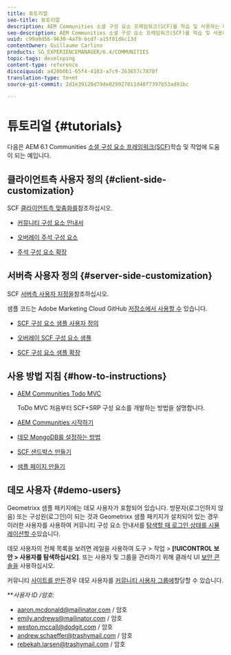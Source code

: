 ```yaml
---
title: 튜토리얼
seo-title: 튜토리얼
description: AEM Communities 소셜 구성 요소 프레임워크(SCF)를 학습 및 사용하는 데 도움이 되는 예제
seo-description: AEM Communities 소셜 구성 요소 프레임워크(SCF)를 학습 및 사용하는 데 도움이 되는 예제
uuid: c99a9d56-9630-4a79-bcd7-a15f01d6c13d
contentOwner: Guillaume Carlino
products: SG_EXPERIENCEMANAGER/6.4/COMMUNITIES
topic-tags: developing
content-type: reference
discoiquuid: a420b0b1-65f4-4103-a7c9-263657c7870f
translation-type: tm+mt
source-git-commit: 2d1e39120d79de029927011d48f7397b53ad91bc

---
```



# 튜토리얼 {#tutorials}

다음은 AEM 6.1 Communities [소셜 구성 요소 프레임워크(SCF)](scf.md)학습 및 작업에 도움이 되는 예입니다.

## 클라이언트측 사용자 정의 {#client-side-customization}

SCF [클라이언트측 맞춤화를](client-customize.md)참조하십시오.

* [커뮤니티 구성 요소 안내서](components-guide.md)

* [오버레이 주석 구성 요소](overlay-comments.md)

* [주석 구성 요소 확장](extend-comments.md)

## 서버측 사용자 정의 {#server-side-customization}

SCF [서버측 사용자 지정을](server-customize.md)참조하십시오.

샘플 코드는 Adobe Marketing Cloud GitHub [저장소에서 사용할 수](https://github.com/Adobe-Marketing-Cloud) 있습니다.

* [SCF 구성 요소 샘플 사용자 정의](https://github.com/Adobe-Marketing-Cloud/aem-scf-sample-components-customize)

* [오버레이 SCF 구성 요소 샘플](https://github.com/Adobe-Marketing-Cloud/aem-scf-sample-components-overlay)

* [SCF 구성 요소 샘플 확장](https://github.com/Adobe-Marketing-Cloud/aem-scf-sample-components-extension)

## 사용 방법 지침 {#how-to-instructions}

* [AEM Communities Todo MVC](https://github.com/Adobe-Marketing-Cloud/aem-communities-todomvc-sample)

   ToDo MVC 처음부터 SCF+SRP 구성 요소를 개발하는 방법을 설명합니다.

* [AEM Communities 시작하기](getting-started.md)

* [데모 MongoDB를 설정하는 방법](demo-mongo.md)

* [SCF 샌드박스 만들기](an-scf-sandbox.md)

* [샘플 페이지 만들기](create-sample-page.md)

## 데모 사용자 {#demo-users}

Geometrixx 샘플 패키지에는 데모 사용자가 포함되어 있습니다. 방문자(로그인하지 않음) 또는 구성원(로그인)이 되는 것과 Geometrixx 샘플 패키지가 설치되어 있는 경우 이러한 사용자를 사용하여 커뮤니티 구성 요소 안내서를 [탐색할 때 로그인 상태를 시뮬레이션할 수](components-guide.md)있습니다.

데모 사용자의 전체 목록을 보려면 레일을 사용하여 도구 > 작업 > **[!UICONTROL 보안 > 사용자를 탐색하십시오]**. 또는 사용자 및 그룹을 관리하기 위해 클래식 UI [보안 콘솔을](http://localhost:4502/useradmin) 사용하십시오.

커뮤니티 [사이트를 만든](getting-started.md)경우 데모 사용자를 [커뮤니티 사용자 그룹에](users.md)할당할 수 있습니다.

***사용자 ID */*암호:***

* aaron.mcdonald@mailinator.com / 암호
* emily.andrews@mailinator.com / 암호
* weston.mccall@dodgit.com / 암호
* andrew.schaeffer@trashymail.com / 암호
* rebekah.larsen@trashymail.com / 암호
